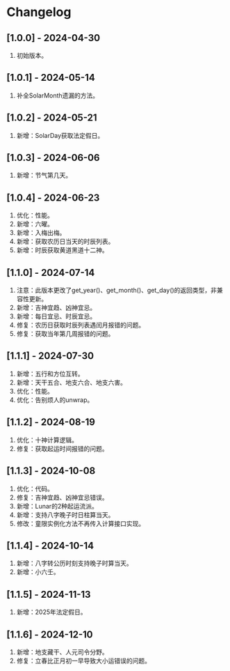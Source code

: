 # Changelog

## [1.0.0] - 2024-04-30
1. 初始版本。

## [1.0.1] - 2024-05-14
1. 补全SolarMonth遗漏的方法。

## [1.0.2] - 2024-05-21
1. 新增：SolarDay获取法定假日。

## [1.0.3] - 2024-06-06
1. 新增：节气第几天。

## [1.0.4] - 2024-06-23
1. 优化：性能。 
2. 新增：六曜。 
3. 新增：入梅出梅。 
4. 新增：获取农历日当天的时辰列表。 
5. 新增：时辰获取黄道黑道十二神。

## [1.1.0] - 2024-07-14
1. 注意：此版本更改了get_year()、get_month()、get_day()的返回类型，非兼容性更新。
2. 新增：吉神宜趋、凶神宜忌。
3. 新增：每日宜忌、时辰宜忌。
4. 修复：农历日获取时辰列表遇闰月报错的问题。
5. 修复：获取当年第几周报错的问题。

## [1.1.1] - 2024-07-30
1. 新增：五行和方位互转。
2. 新增：天干五合、地支六合、地支六害。
3. 优化：性能。
4. 优化：告别烦人的unwrap。

## [1.1.2] - 2024-08-19
1. 优化：十神计算逻辑。
2. 修复：获取起运时间报错的问题。

## [1.1.3] - 2024-10-08
1. 优化：代码。
2. 修复：吉神宜趋、凶神宜忌错误。
3. 新增：Lunar的2种起运流派。
4. 新增：支持八字晚子时日柱算当天。
5. 修改：童限实例化方法不再传入计算接口实现。

## [1.1.4] - 2024-10-14
1. 新增：八字转公历时刻支持晚子时算当天。
2. 新增：小六壬。

## [1.1.5] - 2024-11-13
1. 新增：2025年法定假日。

## [1.1.6] - 2024-12-10
1. 新增：地支藏干、人元司令分野。
2. 修复：立春比正月初一早导致大小运错误的问题。

